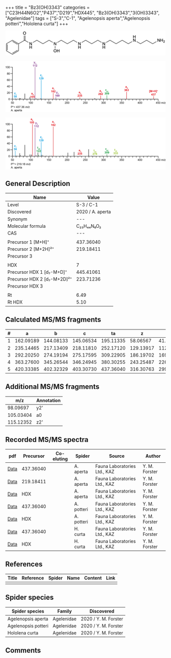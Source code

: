 +++
title = "Bz3(OH)3343"
categories = ["C23H44N6O2","P437","D219","HDX445",
"Bz3(OH)3343","3(OH)3343",
"Agelenidae"]
tags = ["S-3","C-1",
"Agelenopsis aperta","Agelenopsis potteri","Hololena curta"]
+++

![](/img/Bz3(OH)3343.png)

![](/img_MSMS/437_Bz3(OH)3343_Aa.png?classes=border)

![](/img_MSMS/437_Bz3(OH)3343_Aa_2.png?classes=border)

## General Description

| Name                        | Value            |
|-----------------------------|------------------|
| Level                       | S-3 / C-1               |
| Discovered                  | 2020 / A. aperta |
| Synonym                     | ---              |
| Molecular formula           | C₂₃H₄₄N₆O₂       |
| CAS                         | ---              |
|                             |                  |
| Precursor 1 [M+H]⁺          | 437.36040        |
| Precursor 2 [M+2H]²⁺        | 219.18411        |
| Precursor 3                 |                  |
|                             |                  |
| HDX                         | 7                |
| Precursor HDX 1 [d₇-M+D]⁺   | 445.41061        |
| Precursor HDX 2 [d₇-M+2D]²⁺ | 223.71236        |
| Precursor HDX 3             |                  |
|                             |                  |
| Rt                          | 6.49             |
| Rt HDX                      | 5.10             |

## Calculated MS/MS fragments

| # | a         | b         | c         | ta        | z         | y         | tz        |
|---|-----------|-----------|-----------|-----------|-----------|-----------|-----------|
| 1 | 162.09189 | 144.08133 | 145.06534 | 195.11335 | 58.06567  | 41.03912  | 75.09222  |
| 2 | 235.14465 | 217.13409 | 218.11810 | 252.17120 | 129.13917 | 112.11262 | 146.16572 |
| 3 | 292.20250 | 274.19194 | 275.17595 | 309.22905 | 186.19702 | 169.17047 | 203.22357 |
| 4 | 363.27600 | 345.26544 | 346.24945 | 380.30255 | 243.25487 | 226.22832 | 276.27633 |
| 5 | 420.33385 | 402.32329 | 403.30730 | 437.36040 | 316.30763 | 299.28108 | 333.33418 |

## Additional MS/MS fragments

| m/z       | Annotation |
|-----------|------------|
| 98.09697  | y2'        |
| 105.03404 | a0         |
| 115.12352 | z2'        |

## Recorded MS/MS spectra

| pdf                                              | Precursor | Co-eluting | Spider    | Source                       | Author        |
|--------------------------------------------------|-----------|------------|-----------|------------------------------|---------------|
| [Data](/pdf/A-aperta/437_Bz3(OH)3343_Aa.pdf)     | 437.36040 |            | A. aperta | Fauna Laboratories Ltd., KAZ | Y. M. Forster |
| [Data](/pdf/A-aperta/437_Bz3(OH)3343_Aa_2.pdf)   | 219.18411 |            | A. aperta | Fauna Laboratories Ltd., KAZ | Y. M. Forster |
| [Data](/pdf/A-aperta/437_Bz3(OH)3343_Aa_HDX.pdf) | HDX       |            | A. aperta | Fauna Laboratories Ltd., KAZ | Y. M. Forster |
| [Data](/pdf/A-potteri/437_Bz3(OH)3343_Ap.pdf) | 437.36040 |           | A. potteri | Fauna Laboratories Ltd., KAZ | Y. M. Forster |
| [Data](/pdf/A-potteri/437_Bz3(OH)3343_Ap_HDX.pdf) | HDX |           | A. potteri | Fauna Laboratories Ltd., KAZ | Y. M. Forster |
| [Data](/pdf/H-curta/437_Bz3(OH)3343_Hc.pdf) | 437.36040 |           | H. curta | Fauna Laboratories Ltd., KAZ | Y. M. Forster |
| [Data](/pdf/H-curta/437_Bz3(OH)3343_Hc_HDX.pdf) | HDX |           | H. curta | Fauna Laboratories Ltd., KAZ | Y. M. Forster |

## References

| Title     | Reference   | Spider    | Name   | Content  | Link |
|-----------|-------------|-----------|--------|----------|-----|
|           |             |           |        |          |     |

## Spider species

| Spider species     | Family     | Discovered           |
|--------------------|------------|----------------------|
| Agelenopsis aperta | Agelenidae | 2020 / Y. M. Forster |
| Agelenopsis potteri | Agelenidae | 2020 / Y. M. Forster |
| Hololena curta | Agelenidae | 2020 / Y. M. Forster |

## Comments